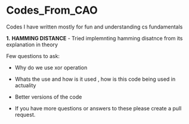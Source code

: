 # Codes_From_CAO
Codes I have written mostly for fun and understanding cs fundamentals


__1.__ __HAMMING DISTANCE__ - Tried implemnting hamming disatnce from its explanation in theory 

Few questions to ask:
- Why do we use xor operation
- Whats the use and how is it used , how is this code being used in actuality
- Better versions of the code

- If you have more questions or answers to these please create a pull request.
